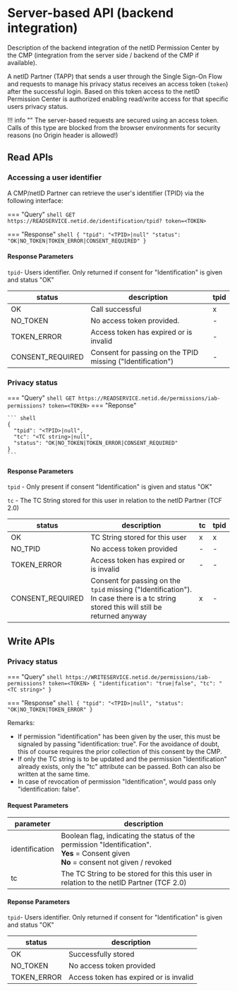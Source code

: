 # Server-based API (backend integration)

Description of the backend integration of the netID Permission Center by the CMP (integration from the server side / backend of the CMP if available).

A netID Partner (TAPP) that sends a user through the Single Sign-On Flow and requests to manage his privacy status receives an access token (`token`) after the successful login. Based on this token access to the netID Permission Center is authorized enabling read/write access for that specific users privacy status.

!!! info  ""
    The server-based requests are secured using an access token.
    Calls of this type are blocked from the browser environments for security reasons (no Origin header is allowed!)

## Read APIs

### Accessing a user identifier

A CMP/netID Partner can retrieve the user's identifier (TPID) via the following interface:

=== "Query"
    ``` shell
    GET https://READSERVICE.netid.de/identification/tpid?
          token=<TOKEN>
    ```

=== "Response"
    ``` shell
    {
      "tpid": "<TPID>|null"
      "status": "OK|NO_TOKEN|TOKEN_ERROR|CONSENT_REQUIRED"
    }
    ```

#### Response Parameters

```tpid```- Users identifier. Only returned if consent for "Identification" is given and status "OK"

| status | description | tpid |
| ----------- | ----------- | ----------- |
| OK | Call successful | x |
| NO_TOKEN | No access token provided. | - |
| TOKEN_ERROR | Access token has expired or is invalid | - |
| CONSENT_REQUIRED | Consent for passing on the TPID missing ("Identification") | - |

### Privacy status

=== "Query"
    ``` shell
    GET https://READSERVICE.netid.de/permissions/iab-permissions?
          token=<TOKEN>
    ```
=== "Reponse"

    ``` shell
    {
      "tpid": "<TPID>|null",
      "tc": "<TC string>|null",
      "status": "OK|NO_TOKEN|TOKEN_ERROR|CONSENT_REQUIRED"
    }
    ```

#### Response Parameters

```tpid``` - Only present if consent "Identification" is given and status "OK"

```tc``` - The TC String stored for this user in relation to the netID Partner (TCF 2.0)

| status | description | tc | tpid |
| ----------- | ----------- | ----------- | ----------- |
| OK | TC String stored for this user | x | x |
| NO_TPID | No access token provided | - | - |
| TOKEN_ERROR | Access token has expired or is invalid | - | - |
| CONSENT_REQUIRED | Consent for passing on the `tpid` missing ("Identification"). In case there is a tc string stored this will still be returned anyway| x | - |

## Write APIs

### Privacy status

=== "Query"
    ``` shell
    https://WRITESERVICE.netid.de/permissions/iab-permissions?
          token=<TOKEN>
    {
      "identification": "true|false",
      "tc": "<TC string>"
    }
    ```

=== "Response"
    ``` shell
    {
      "tpid": "<TPID>|null",
      "status": "OK|NO_TOKEN|TOKEN_ERROR"
    }
    ```

Remarks:

- If permission "identification" has been given by the user, this must be signaled by passing "identification: true". For the avoidance of doubt, this of course requires the prior collection of this consent by the CMP.
- If only the TC string is to be updated and the permission "Identification" already exists, only the "tc" attribute can be passed. Both can also be written at the same time.
- In case of revocation of permission "Identification", would pass only "identification: false".

#### Request Parameters

|parameter|description|
|---|---|
| identification | Boolean flag, indicating the status of the permission "Identification". <br>**Yes** = Consent given <br> **No** = consent not given / revoked |
| tc | The TC String to be stored for this this user in relation to the netID Partner (TCF 2.0)  |

#### Reponse Parameters

```tpid```- Users identifier. Only returned if consent for "Identification" is given and status "OK"

| status | description |
| ----------- | ----------- |
| OK | Successfully stored |
| NO_TOKEN | No access token provided |
| TOKEN_ERROR | Access token has expired or is invalid |
